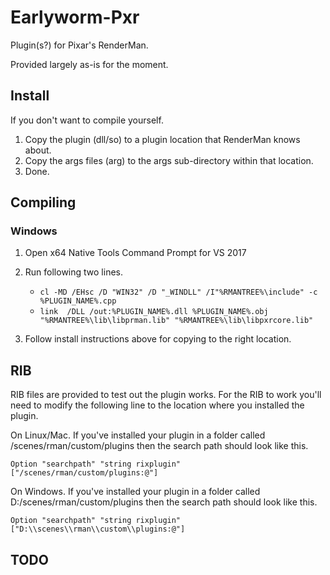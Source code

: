 # Earlyworm-Pxr

Plugin(s?) for Pixar's RenderMan.

Provided largely as-is for the moment.

## Install

If you don't want to compile yourself.

1. Copy the plugin (dll/so) to a plugin location that RenderMan knows about.
2. Copy the args files (arg) to the args sub-directory within that location.
3. Done.

## Compiling

### Windows

1. Open x64 Native Tools Command Prompt for VS 2017
2. Run following two lines. 
   - `cl -MD /EHsc /D "WIN32" /D "_WINDLL" /I"%RMANTREE%\include" -c %PLUGIN_NAME%.cpp`
   - `link  /DLL /out:%PLUGIN_NAME%.dll %PLUGIN_NAME%.obj "%RMANTREE%\lib\libprman.lib" "%RMANTREE%\lib\libpxrcore.lib"`

3. Follow install instructions above for copying to the right location.

## RIB

RIB files are provided to test out the plugin works. For the RIB to work you'll need to modify the following line to the location where you installed the plugin. 

On Linux/Mac. If you've installed your plugin in a folder called /scenes/rman/custom/plugins then the search path should look like this.

`Option "searchpath" "string rixplugin" ["/scenes/rman/custom/plugins:@"]`

On Windows. If you've installed your plugin in a folder called D:/scenes/rman/custom/plugins then the search path should look like this.

`Option "searchpath" "string rixplugin" ["D:\\scenes\\rman\\custom\\plugins:@"]`

## TODO


